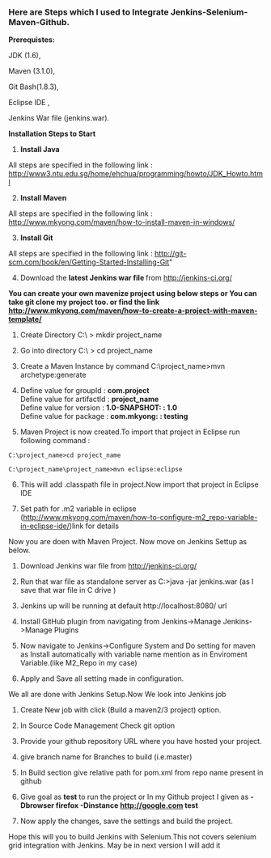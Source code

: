 <h3> Here are Steps which I used to <b>Integrate Jenkins-Selenium-Maven-Github</b>.</h3>

<b> Prerequistes: </b>

JDK (1.6), 

Maven (3.1.0), 

Git Bash(1.8.3),

Eclipse IDE ,

Jenkins War file (jenkins.war).

<b> Installation Steps to Start </b>

  1) <b>Install Java </b>
  
  All steps are specified in the following link : http://www3.ntu.edu.sg/home/ehchua/programming/howto/JDK_Howto.html

  2) <b>Install Maven </b>
  
  All steps are specified in the following link : http://www.mkyong.com/maven/how-to-install-maven-in-windows/

  3) <b>Install Git </b>

  All steps are specified in the following link : http://git-scm.com/book/en/Getting-Started-Installing-Git"

  4) Download the <b>latest Jenkins war file </b>from http://jenkins-ci.org/


<b>You can create your own mavenize project using below steps or You can take git clone my project too.
   or find the link http://www.mkyong.com/maven/how-to-create-a-project-with-maven-template/ </b>

  1) Create Directory C:\ > mkdir project_name

  2) Go into directory C:\ > cd project_name
  
  3) Create a Maven Instance by command C:\project_name>mvn archetype:generate

  4)  
      Define value for groupId : <b>com.project</b><br>
      Define value for artifactId : <b>project_name</b><br>
      Define value for version : <b>1.0-SNAPSHOT: : 1.0</b><br>
      Define value for package : <b>com.mkyong: : testing</b><br>

  5) Maven Project is now created.To import that project in Eclipse run following command : 

	C:\project_name>cd project_name 

	C:\project_name\project_name>mvn eclipse:eclipse

  6) This will add .classpath file in project.Now import that project in Eclipse IDE
  
  7) Set path for .m2 variable in eclipse (http://www.mkyong.com/maven/how-to-configure-m2_repo-variable-in-eclipse-ide/)link for details 
  
Now you are doen with Maven Project. Now move on Jenkins Settup as below.

  1) Download Jenkins war file from http://jenkins-ci.org/
  
  2) Run that war file as standalone server as C:\>java -jar jenkins.war (as I save that war file in C drive )
  
  3) Jenkins up will be running at default http://localhost:8080/ url
  
  4) Install GitHub plugin from navigating from Jenkins->Manage Jenkins->Manage Plugins
  
  5) Now navigate to Jenkins->Configure System and Do setting for maven as Install automatically with variable name mention as in Enviroment Variable.(like M2_Repo in my case) 
 
  6) Apply and Save all setting made in configuration.
  
We all are done with Jenkins Setup.Now We look into Jenkins job

  1) Create New job with click (Build a maven2/3 project) option.
  
  2) In Source Code Management Check git option
  
  3) Provide your github repository URL where you have hosted your project.
  
  4) give branch name for Branches to build (i.e.master)
  
  5) In Build section give relative path for pom.xml from repo name present in github
  
  6) Give goal as <b>test</b> to run the project or In my Github project I given as <b>-Dbrowser firefox -Dinstance http://google.com test</b>
 
  7) Now apply the changes, save the settings and build the project.
  
Hope this will you to build Jenkins with Selenium.This not covers selenium grid integration with Jenkins. May be in next version I will add it
	

  
    






